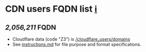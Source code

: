 # CDN users FQDN list [ℹ](https://ss.wodferndripvpe6ib4uz4rtngrnzichnirgn7t5x64gxcyroopbhsuqd.onion/ss/pct_zc.php)


[//]: # (do not edit me; start)

## *2,056,211* FQDN

[//]: # (do not edit me; end)


- Cloudflare data (code "Z3") is [/cloudflare_users/domains](../../cloudflare_users/domains)
- See [instructions.md](../../instructions.md) for file purpose and format specifications.
